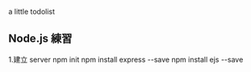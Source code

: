 
a little todolist
## Node.js 練習

1.建立 server
npm init
npm install express  --save
npm install ejs  --save
